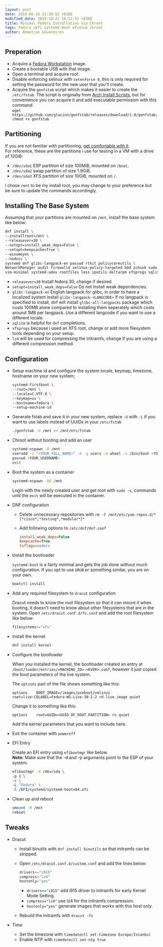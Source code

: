 ```yaml
---
layout: post
date: 2019-06-16 22:30:52 +0300
modified_date: 2019-10-21 16:12:52 +0300
title: Minimal Fedora Installation via Chroot
tags: fedora uefi systemd-boot efistub chroot
author: Ahmetcan Güvendiren
---
```


## Preperation

- Acquire a [Fedora Workstation](https://getfedora.org/en/workstation/download/) image.
- Create a bootable USB with that image.
- Open a terminal and acquire root.
- Disable enforcing selinux with `setenforce 0`, this is only required for setting the password for the new user that you'll create.
- Acquire the `genfstab` script which makes it easier to create the `/etc/fstab`. The script is originally from [Arch Install Scripts](https://git.archlinux.org/arch-install-scripts.git), but for convenience you can acquire it and add executable permission with this command:  
  `wget https://github.com/glacion/genfstab/releases/download/1.0/genfstab; chmod +x genfstab`

## Partitioning

If you are not familiar with partitioning, [get comfortable with it](https://wiki.archlinux.org/index.php/Partitioning).  
For reference, these are the partitions i use for testing in a VM with a drive of 12GiB:

- `/dev/sda1` ESP partition of size 100MiB, mounted on `/boot`.
- `/dev/sda2` swap partition of size 1.9GiB.
- `/dev/sda3` XFS partition of size 10GiB, mounted on `/`.

I chose `/mnt` to be my install root, you may change to your preference but be sure to update the commands accordingly.

## Installing The Base System

Assuming that your partitions are mounted on `/mnt`, install the base system like below:

```bash
dnf install \
--installroot=/mnt \
--releasever=30 \
--setopt=install_weak_deps=False \
--setopt=keepcache=True \
--assumeyes \
--nodocs \
systemd dnf glibc-langpack-en passwd rtkit policycoreutils \
NetworkManager audit firewalld selinux-policy-targeted kbd zchunk sudo \
vim-minimal systemd-udev rootfiles less iputils deltarpm xfsprogs sqlite lz4
```

- `releasever=30` Install fedora 30, change if desired.
- `setopt=install_weak_deps=False` Do not install weak dependencies.
- `glibc-langpack-en` English langpack for glibc, in order to have a localized system install `glibc-langpack-<LANGCODE>` if no langpack is specified to install, dnf will install `glibc-all-langpacks` package which costs 100MB alone compared to installing them seperately which costs around 1MB per langpack. Use a different langcode if you want to use a different locale.
- `sqlite` is helpful for `dnf` completions.
- `xfsprogs` because i used an XFS root, change or add more filesystem tools depending on your setup.
- `lz4` will be used for compressing the initramfs, change if you are using a different compression method.

## Configuration

- Setup machine id and configure the system locale, keymap, timezone, hostname on your new system;

  ```bash
  systemd-firstboot \
  --root=/mnt \
  --locale=C.UTF-8 \
  --keymap=us \
  --hostname=fedora \
  --setup-machine-id
  ```

- Generate fstab and save it in your new system, replace `-U` with `-L` if you want to use labels instead of UUIDs in your `/etc/fstab`

  ```bash
  ./genfstab -U /mnt >> /mnt/etc/fstab
  ```

- Chroot without booting and add an user

  ```bash
  systemd-nspawn -D /mnt
  useradd -c "<YOUR_FULL_NAME>" -m -g users -G wheel -s /bin/bash <YOUR_USERNAME>
  passwd <YOUR_USERNAME>
  exit
  ```

- Boot the system as a container

  ```bash
  systemd-nspawn -bD /mnt
  ```

  Login with the newly created user and get root with `sudo -s`, commands until the `exit` will be executed in the container.

- DNF configuration

  - Delete unnecessary repositories with `rm -f /mnt/etc/yum.repos.d/*{*cisco*,*testing*,*modular*}*`

  - Add following options to `/etc/dnf/dnf.conf`

    ```ini
    install_weak_deps=False
    keepcache=True
    tsflags=nodocs
    ```

- Install the bootloader

  `systemd-boot` is a fairly minimal and gets the job done without much configuration. If you opt to use `GRUB` or something similar, you are on your own.

  ```bash
  bootctl install
  ```

- Add any required filesystem to `dracut` configuration

  Dracut needs to know the root filesystem so that it can mount it when booting, it doesn't need to know about other filesystems that are in the system. Open `/etc/dracut.conf.d/fs.conf` and add the root filesystem like below:

  ```python
  filesystems+="xfs"
  ```

- Install the kernel

  ```bash
  dnf install kernel
  ```

- Configure the bootloader

  When you installed the kernel, the bootloader created an entry at `/boot/loader/entries/<MACHINE_ID>-<KVER>.conf`, however it just copied the boot parameters of the live system.

  The `options` part of the file shows something like this:

  ```text
  options    BOOT_IMAGE=/images/pxeboot/vmlinuz
  root=live:CDLABEL=Fedora-WS-Live-30-1-2 rd.live.image quiet
  ```

  Change it to something like this:

  ```text
  options    root=UUID=<UUID_OF_ROOT_PARTITION> ro quiet
  ```

  Add the kernel parameters that you want to include here.

- Exit the container with `poweroff`

- EFI Entry

  Create an EFI entry using `efibootmgr` like below.  
  **Note:** Make sure that the -d and -p arguments point to the ESP of your system.

  ```bash
  efibootmgr -d /dev/sda \
  -p 1 \
  -c \
  -L "Fedora" \
  -l /EFI/systemd/systemd-bootx64.efi
  ```

- Clean up and reboot

  ```bash
  umount -R /mnt
  reboot
  ```

## Tweaks

- Dracut  
  
  - Install binutils with `dnf install binutils` so that initramfs can be stripped.

  - Open `/etc/dracut.conf.d/custom.conf` and add the lines below:

     ```python
     drivers+="i915"
     compress="lz4"
     hostonly="yes"
     ```

    - `drivers+="i915"` add i915 driver to initramfs for early Kernel Mode Setting.
    - `compress="lz4"` use lz4 for the initramfs compression.
    - `hostonly="yes"` generate images that works with this host only.

  - Rebuild the initramfs with `dracut -fv`

- Time

  - Set the timezone with `timedatectl set-timezone Europe/Istanbul`
  - Enable NTP with `timedatectl set-ntp true`
